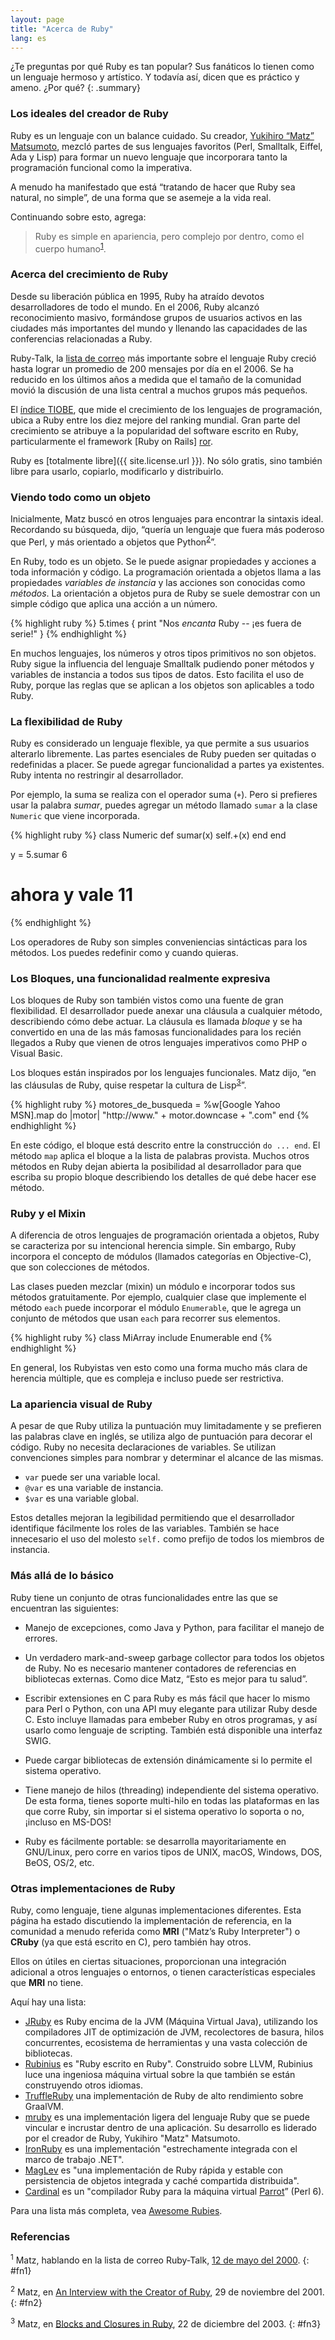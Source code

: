```yaml
---
layout: page
title: "Acerca de Ruby"
lang: es
---
```


¿Te preguntas por qué Ruby es tan popular? Sus fanáticos lo tienen como
un lenguaje hermoso y artístico. Y todavía así, dicen que es práctico y
ameno. ¿Por qué?
{: .summary}

### Los ideales del creador de Ruby

Ruby es un lenguaje con un balance cuidado. Su creador, [Yukihiro “Matz”
Matsumoto][matz], mezcló partes de sus lenguajes favoritos (Perl,
Smalltalk, Eiffel, Ada y Lisp) para formar un nuevo lenguaje que
incorporara tanto la programación funcional como la imperativa.

A menudo ha manifestado que está “tratando de hacer que Ruby sea
natural, no simple”, de una forma que se asemeje a la vida real.

Continuando sobre esto, agrega:

> Ruby es simple en apariencia, pero complejo por dentro, como el cuerpo
> humano<sup>[1](#fn1)</sup>.

### Acerca del crecimiento de Ruby

Desde su liberación pública en 1995, Ruby ha atraído devotos
desarrolladores de todo el mundo. En el 2006, Ruby alcanzó
reconocimiento masivo, formándose grupos de usuarios activos en las
ciudades más importantes del mundo y llenando las capacidades de las
conferencias relacionadas a Ruby.

Ruby-Talk, la [lista de correo](/es/community/mailing-lists/) más
importante sobre el lenguaje Ruby creció hasta lograr un promedio de
200 mensajes por día en el 2006. Se ha reducido en los últimos años a medida que el tamaño de la comunidad movió la discusión de una lista central a muchos grupos más pequeños.

El [índice TIOBE][tiobe], que mide el crecimiento de los lenguajes de
programación, ubica a Ruby entre los diez mejore del ranking mundial.
Gran parte del crecimiento se atribuye a la
popularidad del software escrito en Ruby, particularmente el
framework [Ruby on Rails] [ror].

Ruby es [totalmente libre]({{ site.license.url }}). No sólo gratis, sino también
libre para usarlo, copiarlo, modificarlo y distribuirlo.

### Viendo todo como un objeto

Inicialmente, Matz buscó en otros lenguajes para encontrar la sintaxis
ideal. Recordando su búsqueda, dijo, “quería un lenguaje que fuera más
poderoso que Perl, y más orientado a objetos que
Python<sup>[2](#fn2)</sup>”.

En Ruby, todo es un objeto. Se le puede asignar propiedades y acciones a
toda información y código. La programación orientada a objetos llama a
las propiedades *variables de instancia* y las acciones son conocidas
como *métodos*. La orientación a objetos pura de Ruby se suele demostrar
con un simple código que aplica una acción a un número.

{% highlight ruby %}
5.times { print "Nos *encanta* Ruby -- ¡es fuera de serie!" }
{% endhighlight %}

En muchos lenguajes, los números y otros tipos primitivos no son
objetos. Ruby sigue la influencia del lenguaje Smalltalk pudiendo poner
métodos y variables de instancia a todos sus tipos de datos. Esto
facilita el uso de Ruby, porque las reglas que se aplican a los objetos
son aplicables a todo Ruby.

### La flexibilidad de Ruby

Ruby es considerado un lenguaje flexible, ya que permite a sus usuarios
alterarlo libremente. Las partes esenciales de Ruby pueden ser quitadas
o redefinidas a placer. Se puede agregar funcionalidad a partes ya
existentes. Ruby intenta no restringir al desarrollador.

Por ejemplo, la suma se realiza con el operador suma (`+`). Pero si
prefieres usar la palabra *sumar*, puedes agregar un método llamado
`sumar` a la clase `Numeric` que viene incorporada.

{% highlight ruby %}
class Numeric
  def sumar(x)
    self.+(x)
  end
end

y = 5.sumar 6
# ahora y vale 11
{% endhighlight %}

Los operadores de Ruby son simples conveniencias sintácticas para los
métodos. Los puedes redefinir como y cuando quieras.

### Los Bloques, una funcionalidad realmente expresiva

Los bloques de Ruby son también vistos como una fuente de gran
flexibilidad. El desarrollador puede anexar una cláusula a cualquier
método, describiendo cómo debe actuar. La cláusula es llamada *bloque* y
se ha convertido en una de las más famosas funcionalidades para los
recién llegados a Ruby que vienen de otros lenguajes imperativos como
PHP o Visual Basic.

Los bloques están inspirados por los lenguajes funcionales. Matz dijo,
“en las cláusulas de Ruby, quise respetar la cultura de
Lisp<sup>[3](#fn3)</sup>”.

{% highlight ruby %}
motores_de_busqueda =
  %w[Google Yahoo MSN].map do |motor|
    "http://www." + motor.downcase + ".com"
  end
{% endhighlight %}

En este código, el bloque está descrito entre la construcción `do ...
end`. El método `map` aplica el bloque a la lista de palabras provista.
Muchos otros métodos en Ruby dejan abierta la posibilidad al
desarrollador para que escriba su propio bloque describiendo los
detalles de qué debe hacer ese método.

### Ruby y el Mixin

A diferencia de otros lenguajes de programación orientada a objetos,
Ruby se caracteriza por su intencional herencia simple. Sin embargo,
Ruby incorpora el concepto de módulos (llamados categorías en
Objective-C), que son colecciones de métodos.

Las clases pueden mezclar (mixin) un módulo e incorporar todos sus
métodos gratuitamente. Por ejemplo, cualquier clase que implemente el
método `each` puede incorporar el módulo `Enumerable`, que le agrega un
conjunto de métodos que usan `each` para recorrer sus elementos.

{% highlight ruby %}
class MiArray
  include Enumerable
end
{% endhighlight %}

En general, los Rubyistas ven esto como una forma mucho más clara de
herencia múltiple, que es compleja e incluso puede ser restrictiva.

### La apariencia visual de Ruby

A pesar de que Ruby utiliza la puntuación muy limitadamente y se
prefieren las palabras clave en inglés, se utiliza algo de puntuación
para decorar el código. Ruby no necesita declaraciones de variables. Se
utilizan convenciones simples para nombrar y determinar el alcance de
las mismas.

* `var` puede ser una variable local.
* `@var` es una variable de instancia.
* `$var` es una variable global.

Estos detalles mejoran la legibilidad permitiendo que el desarrollador
identifique fácilmente los roles de las variables. También se hace
innecesario el uso del molesto `self.` como prefijo de todos los
miembros de instancia.

### Más allá de lo básico

Ruby tiene un conjunto de otras funcionalidades entre las que se
encuentran las siguientes:

* Manejo de excepciones, como Java y Python, para facilitar el manejo de
  errores.

* Un verdadero mark-and-sweep garbage collector para todos los objetos
  de Ruby. No es necesario mantener contadores de referencias en
  bibliotecas externas. Como dice Matz, “Esto es mejor para tu salud”.

* Escribir extensiones en C para Ruby es más fácil que hacer lo mismo
  para Perl o Python, con una API muy elegante para utilizar Ruby desde
  C. Esto incluye llamadas para embeber Ruby en otros programas, y así
  usarlo como lenguaje de scripting. También está disponible una
  interfaz SWIG.

* Puede cargar bibliotecas de extensión dinámicamente si lo permite el
  sistema operativo.

* Tiene manejo de hilos (threading) independiente del sistema operativo.
  De esta forma, tienes soporte multi-hilo en todas las plataformas en
  las que corre Ruby, sin importar si el sistema operativo lo soporta o
  no, ¡incluso en MS-DOS!

* Ruby es fácilmente portable: se desarrolla mayoritariamente en
  GNU/Linux, pero corre en varios tipos de UNIX, macOS,
  Windows, DOS, BeOS, OS/2, etc.

### Otras implementaciones de Ruby

Ruby, como lenguaje, tiene algunas implementaciones diferentes. Esta página ha estado discutiendo la implementación de referencia, en la comunidad a menudo referida como **MRI** ("Matz’s Ruby Interpreter") o **CRuby** (ya que está escrito en C), pero también hay otros.

Ellos on útiles en ciertas situaciones, proporcionan una integración adicional a otros lenguajes o entornos, o tienen características especiales que **MRI** no tiene.

Aquí hay una lista:

* [JRuby][jruby] es Ruby encima de la JVM (Máquina Virtual Java), utilizando los compiladores JIT de optimización de JVM, recolectores de basura, hilos concurrentes, ecosistema de herramientas y una vasta colección de bibliotecas.
* [Rubinius][rubinius] es "Ruby escrito en Ruby". Construido sobre LLVM, Rubinius luce una ingeniosa máquina virtual sobre la que también se están construyendo otros idiomas.
* [TruffleRuby][truffleruby] una implementación de Ruby de alto rendimiento sobre GraalVM.
* [mruby][mruby] es una implementación ligera del lenguaje Ruby que se puede vincular e incrustar dentro de una aplicación.
Su desarrollo es liderado por el creador de Ruby, Yukihiro "Matz" Matsumoto.
* [IronRuby][ironruby] es una implementación "estrechamente integrada con el marco de trabajo .NET".
* [MagLev][maglev] es "una implementación de Ruby rápida y estable con persistencia de objetos integrada y caché compartida distribuida".
* [Cardinal][cardinal] es un "compilador Ruby para la máquina virtual [Parrot][parrot]”
  (Perl 6).

Para una lista más completa, vea [Awesome Rubies][awesome-rubies].

### Referencias

<sup>1</sup> Matz, hablando en la lista de correo Ruby-Talk, [12 de mayo
del 2000][blade].
{: #fn1}

<sup>2</sup> Matz, en [An Interview with the Creator of Ruby][linuxdevcenter], 29 de
noviembre del 2001.
{: #fn2}

<sup>3</sup> Matz, en [Blocks and Closures in Ruby][artima], 22 de diciembre
del 2003.
{: #fn3}



[matz]: http://www.rubyist.net/~matz/
[blade]: http://blade.nagaokaut.ac.jp/cgi-bin/scat.rb/ruby/ruby-talk/2773
[ror]: http://rubyonrails.org/
[linuxdevcenter]: http://www.linuxdevcenter.com/pub/a/linux/2001/11/29/ruby.html
[artima]: http://www.artima.com/intv/closures2.html
[tiobe]: http://www.tiobe.com/index.php/content/paperinfo/tpci/index.html
[jruby]: http://jruby.org
[rubinius]: http://rubini.us
[truffleruby]: https://github.com/oracle/truffleruby
[mruby]: http://www.mruby.org/
[ironruby]: http://www.ironruby.net
[maglev]: http://maglev.github.io
[cardinal]: https://github.com/parrot/cardinal
[parrot]: http://parrot.org
[awesome-rubies]: https://github.com/planetruby/awesome-rubies
